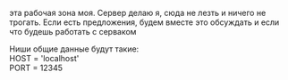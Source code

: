 эта рабочая зона моя. Сервер делаю я, сюда не лезть и ничего не трогать. Если есть предложения,
будем вместе это обсуждать и если что будешь работать с серваком

<div>
Ниши общие данные будут такие:
<div>HOST = 'localhost'</div>
<div>PORT = 12345</div>
</div>
